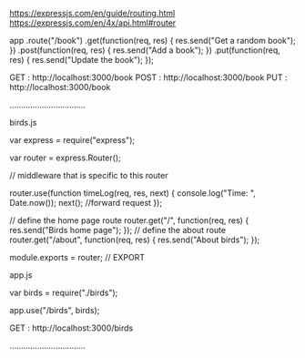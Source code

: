 https://expressjs.com/en/guide/routing.html
https://expressjs.com/en/4x/api.html#router

app
  .route("/book")
  .get(function(req, res) {
    res.send("Get a random book");
  })
  .post(function(req, res) {
    res.send("Add a book");
  })
  .put(function(req, res) {
    res.send("Update the book");
  });
  
  GET : http://localhost:3000/book
  POST : http://localhost:3000/book
  PUT : http://localhost:3000/book
 
 .................................
  
 birds.js
  
var express = require("express");


 var router = express.Router();

// middleware that is specific to this router

router.use(function timeLog(req, res, next) {
  console.log("Time: ", Date.now());
  next();                              //forward request 
});

// define the home page route
router.get("/", function(req, res) {
  res.send("Birds home page");
});
// define the about route
router.get("/about", function(req, res) {
  res.send("About birds");
});

module.exports = router;    // EXPORT 


app.js

var birds = require("./birds");

app.use("/birds", birds);

GET : http://localhost:3000/birds


.................................













